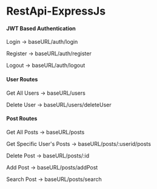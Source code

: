 # RestApi-ExpressJs

#### JWT Based Authentication

Login -> baseURL/auth/login

Register -> baseURL/auth/register

Logout -> baseURL/auth/logout


#### User Routes

Get All Users -> baseURL/users

Delete User -> baseURL/users/deleteUser

#### Post Routes

Get All Posts -> baseURL/posts

Get Specific User's Posts -> baseURL/posts/:userid/posts

Delete Post -> baseURL/posts/:id

Add Post -> baseURL/posts/addPost

Search Post -> baseURL/posts/search
